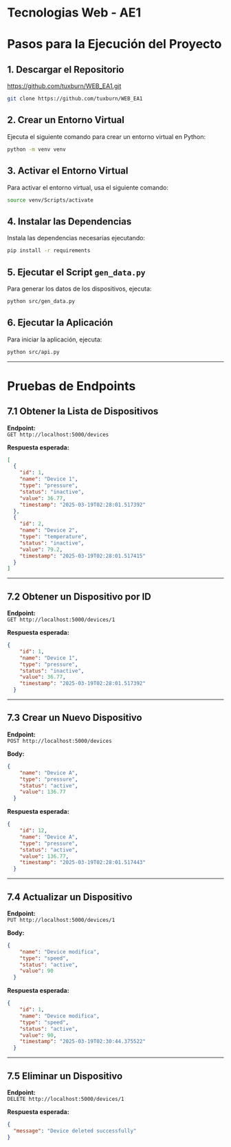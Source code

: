 # Tecnologias Web - AE1
# Pasos para la Ejecución del Proyecto

## 1. Descargar el Repositorio  

https://github.com/tuxburn/WEB_EA1.git


```bash
git clone https://github.com/tuxburn/WEB_EA1
```

## 2. Crear un Entorno Virtual
Ejecuta el siguiente comando para crear un entorno virtual en Python:

```bash
python -m venv venv
```

## 3. Activar el Entorno Virtual
Para activar el entorno virtual, usa el siguiente comando:

```bash
source venv/Scripts/activate
```

## 4. Instalar las Dependencias
Instala las dependencias necesarias ejecutando:

```bash
pip install -r requirements
```

## 5. Ejecutar el Script `gen_data.py`
Para generar los datos de los dispositivos, ejecuta:

```bash
python src/gen_data.py
```

## 6. Ejecutar la Aplicación
Para iniciar la aplicación, ejecuta:

```bash
python src/api.py
```

---

# **Pruebas de Endpoints**

## 7.1 Obtener la Lista de Dispositivos
**Endpoint:**  
`GET http://localhost:5000/devices`

**Respuesta esperada:**
```json
[
  {
    "id": 1,
    "name": "Device 1",
    "type": "pressure",
    "status": "inactive",
    "value": 36.77,
    "timestamp": "2025-03-19T02:28:01.517392"
  },
  {
    "id": 2,
    "name": "Device 2",
    "type": "temperature",
    "status": "inactive",
    "value": 79.2,
    "timestamp": "2025-03-19T02:28:01.517415"
  }
]
```

---

## 7.2 Obtener un Dispositivo por ID
**Endpoint:**  
`GET http://localhost:5000/devices/1`

**Respuesta esperada:**
```json
{
    "id": 1,
    "name": "Device 1",
    "type": "pressure",
    "status": "inactive",
    "value": 36.77,
    "timestamp": "2025-03-19T02:28:01.517392"
  }
```

---

## 7.3 Crear un Nuevo Dispositivo
**Endpoint:**  
`POST http://localhost:5000/devices`

**Body:**
```json
{
    "name": "Device A",
    "type": "pressure",
    "status": "active",
    "value": 136.77
  }
```

**Respuesta esperada:**
```json
{
    "id": 12,
    "name": "Device A",
    "type": "pressure",
    "status": "active",
    "value": 136.77,
    "timestamp": "2025-03-19T02:28:01.517443"
  }
```

---

## 7.4 Actualizar un Dispositivo
**Endpoint:**  
`PUT http://localhost:5000/devices/1`

**Body:**
```json
{
    "name": "Device modifica",
    "type": "speed",
    "status": "active",
    "value": 90
  }
```

**Respuesta esperada:**
```json
{
    "id": 1,
    "name": "Device modifica",
    "type": "speed",
    "status": "active",
    "value": 90,
    "timestamp": "2025-03-19T02:30:44.375522"
  }
```

---

## 7.5 Eliminar un Dispositivo
**Endpoint:**  
`DELETE http://localhost:5000/devices/1`

**Respuesta esperada:**
```json
{
  "message": "Device deleted successfully"
}
```
